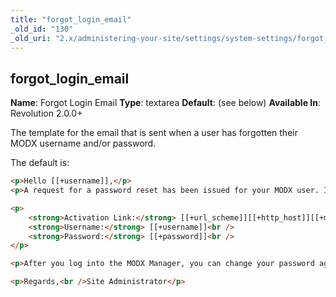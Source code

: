 ```yaml
---
title: "forgot_login_email"
_old_id: "130"
_old_uri: "2.x/administering-your-site/settings/system-settings/forgot_login_email"
---
```


## forgot\_login\_email

**Name**: Forgot Login Email
**Type**: textarea
**Default**: (see below)
**Available In**: Revolution 2.0.0+

The template for the email that is sent when a user has forgotten their MODX username and/or password.

The default is:

``` html
<p>Hello [[+username]],</p>
<p>A request for a password reset has been issued for your MODX user. If you sent this, you may follow this link and use this password to login. If you did not send this request, please ignore this email.</p>

<p>
    <strong>Activation Link:</strong> [[+url_scheme]][[+http_host]][[+manager_url]]?modahsh=[[+hash]]<br />
    <strong>Username:</strong> [[+username]]<br />
    <strong>Password:</strong> [[+password]]<br />
</p>

<p>After you log into the MODX Manager, you can change your password again, if you wish.</p>

<p>Regards,<br />Site Administrator</p>
```
